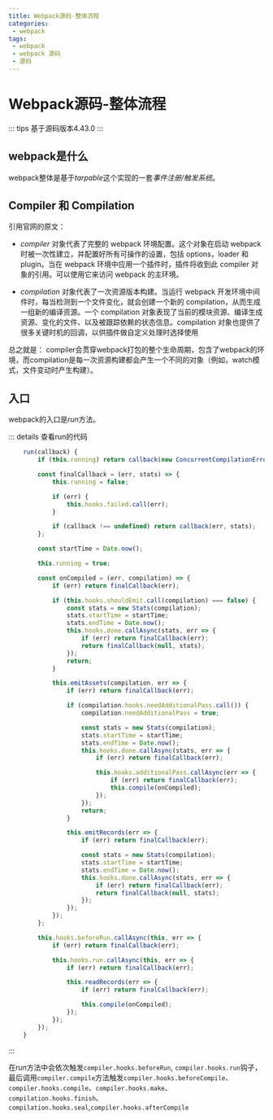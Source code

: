 ```yaml
---
title: Webpack源码-整体流程
categories:
 - webpack
tags:
 - webpack
 - webpack 源码
 - 源码
---
```


# Webpack源码-整体流程

::: tips
基于源码版本4.43.0
:::

## webpack是什么

webpack整体是基于*tarpable*这个实现的一套*事件注册/触发系统*。

## Compiler 和 Compilation

引用官网的原文：

* *compiler* 对象代表了完整的 webpack 环境配置。这个对象在启动 webpack 时被一次性建立，并配置好所有可操作的设置，包括 options，loader 和 plugin。当在 webpack 环境中应用一个插件时，插件将收到此 compiler 对象的引用。可以使用它来访问 webpack 的主环境。

* *compilation* 对象代表了一次资源版本构建。当运行 webpack 开发环境中间件时，每当检测到一个文件变化，就会创建一个新的 compilation，从而生成一组新的编译资源。一个 compilation 对象表现了当前的模块资源、编译生成资源、变化的文件、以及被跟踪依赖的状态信息。compilation 对象也提供了很多关键时机的回调，以供插件做自定义处理时选择使用

总之就是： compiler会贯穿webpack打包的整个生命周期，包含了webpack的环境，而compilation是每一次资源构建都会产生一个不同的对象（例如，watch模式，文件变动时产生构建）。



## 入口
webpack的入口是*run*方法。

::: details 查看run的代码
```js
	run(callback) {
		if (this.running) return callback(new ConcurrentCompilationError());

		const finalCallback = (err, stats) => {
			this.running = false;

			if (err) {
				this.hooks.failed.call(err);
			}

			if (callback !== undefined) return callback(err, stats);
		};

		const startTime = Date.now();

		this.running = true;

		const onCompiled = (err, compilation) => {
			if (err) return finalCallback(err);

			if (this.hooks.shouldEmit.call(compilation) === false) {
				const stats = new Stats(compilation);
				stats.startTime = startTime;
				stats.endTime = Date.now();
				this.hooks.done.callAsync(stats, err => {
					if (err) return finalCallback(err);
					return finalCallback(null, stats);
				});
				return;
			}

			this.emitAssets(compilation, err => {
				if (err) return finalCallback(err);

				if (compilation.hooks.needAdditionalPass.call()) {
					compilation.needAdditionalPass = true;

					const stats = new Stats(compilation);
					stats.startTime = startTime;
					stats.endTime = Date.now();
					this.hooks.done.callAsync(stats, err => {
						if (err) return finalCallback(err);

						this.hooks.additionalPass.callAsync(err => {
							if (err) return finalCallback(err);
							this.compile(onCompiled);
						});
					});
					return;
				}

				this.emitRecords(err => {
					if (err) return finalCallback(err);

					const stats = new Stats(compilation);
					stats.startTime = startTime;
					stats.endTime = Date.now();
					this.hooks.done.callAsync(stats, err => {
						if (err) return finalCallback(err);
						return finalCallback(null, stats);
					});
				});
			});
		};

		this.hooks.beforeRun.callAsync(this, err => {
			if (err) return finalCallback(err);

			this.hooks.run.callAsync(this, err => {
				if (err) return finalCallback(err);

				this.readRecords(err => {
					if (err) return finalCallback(err);

					this.compile(onCompiled);
				});
			});
		});
	}
```
:::

在*run*方法中会依次触发```compiler.hooks.beforeRun```, ```compiler.hooks.run```钩子，最后调用```compiler.compile```方法触发```compiler.hooks.beforeCompile```、```compiler.hooks.compile```、```compiler.hooks.make```、 ```compilation.hooks.finish```、```compilation.hooks.seal```,```compiler.hooks.afterCompile```

